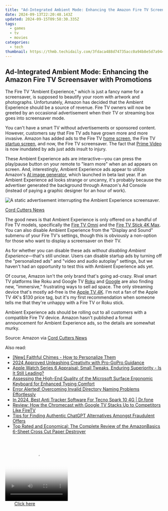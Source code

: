 ```yaml
---
title: "Ad-Integrated Ambient Mode: Enhancing the Amazon Fire TV Screensaver with Promotions"
date: 2024-09-13T22:20:48.143Z
updated: 2024-09-15T09:58:30.335Z
tags:
  - games
  - tv
  - movies
categories:
  - tech
thumbnail: https://thmb.techidaily.com/3fdaca488d74735acc0a94b8e5d7a94444c107a2d9f4a5ecb937f59cae54b660.jpg
---
```


## Ad-Integrated Ambient Mode: Enhancing the Amazon Fire TV Screensaver with Promotions

The Fire TV "Ambient Experience," which is just a fancy name for a screensaver, is supposed to beautify your room with artwork and photographs. Unfortunately, Amazon has decided that the Ambient Experience should be a source of revenue. Fire TV owners will now be greeted by an occasional advertisement when their TV or streaming box goes into screensaver mode.

 You can't have a smart TV without advertisements or sponsored content. However, customers say that Fire TV ads have grown more and more invasive. Amazon has added ads to the Fire TV [home screen](https://video-ai-editor.techidaily.com/updated-in-2024-free-video-editing-for-gamers-the-best-options/), the Fire TV [startup screen](https://android-pokemon-go.techidaily.com/in-2024-how-does-the-stardust-trade-cost-in-pokemon-go-on-oneplus-12r-drfone-by-drfone-virtual-android/), and now, the Fire TV screensaver. The fact that [Prime Video](https://location-social.techidaily.com/in-2024-edit-and-send-fake-location-on-telegram-for-your-vivo-y100-in-3-ways-drfone-by-drfone-virtual-android/) is now inundated by ads just adds insult to injury.

 These Ambient Experience ads are interactive—you can press the play/pause button on your remote to "learn more" when an ad appears on screen. And, interestingly, Ambient Experience ads appear to utilize Amazon's [AI image generator](https://www.aboutamazon.com/news/innovation-at-amazon/amazon-ads-ai-powered-image-generator), which launched in beta last year. If an Ambient Experience ad looks strange or uncanny, it's probably because the advertiser generated the background through Amazon's Ad Console (instead of paying a graphic designer for an hour of work).

![A static advertisement interrupting the Ambient Experience screensaver.](https://static1.howtogeekimages.com/wordpress/wp-content/uploads/2024/07/4.jpg) 

[Cord Cutters News](https://cordcuttersnews.com/amazon-adds-full-screen-ads-on-the-fire-tv-replacing-your-screensaver/)

 The good news is that Ambient Experience is only offered on a handful of Fire TV models, specifically the [Fire TV Omni](https://android-transfer.techidaily.com/how-to-transfer-videos-from-realme-v30-to-ipad-drfone-by-drfone-transfer-from-android-transfer-from-android/) and the [Fire TV Stick 4K Max](https://iphone-unlock.techidaily.com/disabled-apple-iphone-14-pro-how-to-unlock-a-disabled-apple-iphone-14-pro-drfone-by-drfone-ios/). You can also disable Ambient Experience from the "Display and Sound" submenu of your Fire TV's settings, though this is obviously a non-option for those who want to display a screensaver on their TV.

 As for whether you can disable these ads _without disabling Ambient Experience_—that's still unclear. Users can disable startup ads by turning off the "personalized ads" and "video and audio autoplay" settings, but we haven't had an opportunity to test this with Ambient Experience ads yet.

 Of course, Amazon isn't the only brand that's going ad-crazy. Rival smart TV platforms like Roku and Google TV [Roku](https://advertising.roku.com/) and [Google](https://location-social.techidaily.com/edit-and-send-fake-location-on-telegram-for-your-honor-play-7t-in-3-ways-drfone-by-drfone-virtual-android/) are also finding new, "immersive," frustrating ways to sell ad space. The only streaming device that's mostly ad-free is the [Apple TV 4K](https://shop-links.co/link/?exclusive=1&publisher_slug=itechdaily19598&url=https%3A%2F%2Fwww.bestbuy.com%2Fsite%2Fapple-tv-4k-64gb-3rd-generationlatest-model-wi-fi-black%2F6500684.p%3FskuId%3D6500684). I'm not a fan of the Apple TV 4K's $130 price tag, but it's my first recommendation when someone tells me that they're unhappy with a Fire TV or Roku stick.

 Ambient Experience ads should be rolling out to all customers with a compatible Fire TV device. Amazon hasn't published a formal announcement for Ambient Experience ads, so the details are somewhat murky.

 Source: Amazon via [Cord Cutters News](https://cordcuttersnews.com/amazon-adds-full-screen-ads-on-the-fire-tv-replacing-your-screensaver/)

<ins class="adsbygoogle"
     style="display:block"
     data-ad-format="autorelaxed"
     data-ad-client="ca-pub-7571918770474297"
     data-ad-slot="1223367746"></ins>

<ins class="adsbygoogle"
     style="display:block"
     data-ad-client="ca-pub-7571918770474297"
     data-ad-slot="8358498916"
     data-ad-format="auto"
     data-full-width-responsive="true"></ins>

<span class="atpl-alsoreadstyle">Also read:</span>
<div><ul>
<li><a href="https://some-knowledge.techidaily.com/new-faithful-chimes-how-to-personalize-them/"><u>[New] Faithful Chimes - How to Personalize Them</u></a></li>
<li><a href="https://some-guidance.techidaily.com/2024-approved-unleashing-creativity-with-pro-gopro-guidance/"><u>2024 Approved Unleashing Creativity with Pro-GoPro Guidance</u></a></li>
<li><a href="https://buynow-marvelous.techidaily.com/apple-watch-series-6-appraisal-small-tweaks-enduring-superiority-is-it-still-leading/"><u>Apple Watch Series 6 Appraisal: Small Tweaks, Enduring Superiority - Is It Still Leading?</u></a></li>
<li><a href="https://buynow-marvelous.techidaily.com/assessing-the-high-end-quality-of-the-microsoft-surface-ergonomic-keyboard-for-enhanced-typing-comfort/"><u>Assessing the High-End Quality of the Microsoft Surface Ergonomic Keyboard for Enhanced Typing Comfort</u></a></li>
<li><a href="https://win-howtos.techidaily.com/error-alerted-overcoming-invalid-directory-naming-problems-effortlessly/"><u>Error Alerted! Overcoming Invalid Directory Naming Problems Effortlessly</u></a></li>
<li><a href="https://android-location-track.techidaily.com/in-2024-best-anti-tracker-software-for-tecno-spark-10-4g-drfone-by-drfone-virtual-android/"><u>In 2024, Best Anti Tracker Software For Tecno Spark 10 4G | Dr.fone</u></a></li>
<li><a href="https://buynow-marvelous.techidaily.com/review-how-the-chromecast-with-google-tv-stacks-up-to-competitors-like-firetv/"><u>Review: How the Chromecast with Google TV Stacks Up to Competitors Like FireTV</u></a></li>
<li><a href="https://tech-haven.techidaily.com/tips-for-finding-authentic-chatgpt-alternatives-amongst-fraudulent-offers/"><u>Tips for Finding Authentic ChatGPT Alternatives Amongst Fraudulent Offers</u></a></li>
<li><a href="https://buynow-marvelous.techidaily.com/top-rated-and-economical-the-complete-review-of-the-amazonbasics-6-sheet-cross-cut-paper-destroyer/"><u>Top Rated and Economical: The Complete Review of the AmazonBasics 6-Sheet Cross Cut Paper Destroyer</u></a></li>
</ul></div>

<!-- affiliate ads begin -->
<span id="1743243">
					<video width="200" height="200" style="cursor:pointer"
           poster="//a.impactradius-go.com/display-clicktoplayimage/1743243.png"
           onclick="if(!this.playClicked){this.play();this.setAttribute('controls',true);this.playClicked=true;}">
	   <source src="//a.impactradius-go.com/display-ad/19272-1743243">
	   <img src="//a.impactradius-go.com/display-clicktoplayimage/1743243.png" style="border: none; height: 100%; width: 100%; object-fit: contain">
	</video>
	<div style="width:125px;text-align:center"><a href="javascript:window.open(decodeURIComponent('https%3A%2F%2Faligracehair.sjv.io%2Fc%2F5597632%2F1743243%2F19272'), '_blank');void(0);">Click here</a></div>
</span>
<img height="0" width="0" src="https://imp.pxf.io/i/5597632/1743243/19272" style="position:absolute;visibility:hidden;" border="0" />
<!-- affiliate ads end -->

